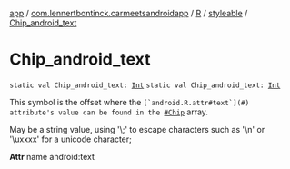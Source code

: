 [app](../../../index.md) / [com.lennertbontinck.carmeetsandroidapp](../../index.md) / [R](../index.md) / [styleable](index.md) / [Chip_android_text](./-chip_android_text.md)

# Chip_android_text

`static val Chip_android_text: `[`Int`](https://kotlinlang.org/api/latest/jvm/stdlib/kotlin/-int/index.html)
`static val Chip_android_text: `[`Int`](https://kotlinlang.org/api/latest/jvm/stdlib/kotlin/-int/index.html)

This symbol is the offset where the ``[`android.R.attr#text`](#) attribute's value can be found in the ``[`#Chip`](-chip.md) array.

May be a string value, using '\\;' to escape characters such as '\\n' or '\\uxxxx' for a unicode character;

**Attr**
name android:text


